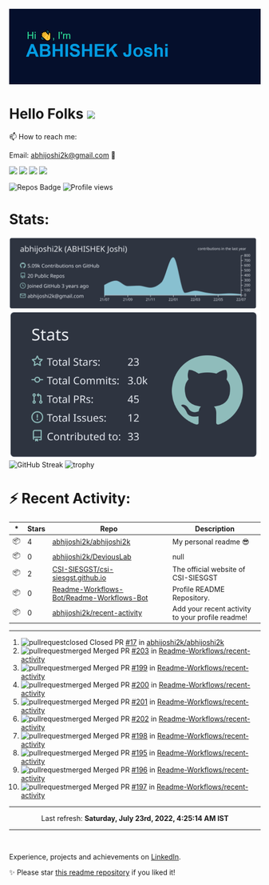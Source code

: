 ![Header](https://raw.githubusercontent.com/abhijoshi2k/abhijoshi2k/master/header.png "Header")

# Hello Folks <img src="https://raw.githubusercontent.com/MartinHeinz/MartinHeinz/master/wave.gif" width="30px">

<p>

📫 How to reach me:<br>

Email: abhijoshi2k@gmail.com &#x1F4E7;

</p>

<a href="https://www.linkedin.com/in/abhijoshi2k/"><img src="https://img.shields.io/badge/LinkedIn-blue?style=for-the-badge&logo=linkedin&logoColor=white"></a> <a href="mailto:abhijoshi2k@gmail.com"><img src="https://img.shields.io/badge/Gmail-D14836?style=for-the-badge&logo=gmail&logoColor=white"></a> <a href="https://instagram.com/abhi.joshi2k/"><img src="https://img.shields.io/badge/Instagram-E4405F?style=for-the-badge&logo=instagram&logoColor=white"></a> <a href="https://github.com/abhijoshi2k/"><img src="https://img.shields.io/badge/GitHub-100000?style=for-the-badge&logo=github&logoColor=white"></a>

<!-- - 🔭 Currently working on a competition hosting platform for <a href="https://github.com/CSI-SIESGST">CSI SIESGST</a> and a certification platform for <a href="https://github.com/ieeesiesgst">IEEE SIESGST</a>.

- 🌱 Currently learning React!

- 👯 I’m looking to collaborate on anything related to Web Development. -->

![Repos Badge](https://badges.pufler.dev/repos/abhijoshi2k) ![Profile views](https://gpvc.arturio.dev/abhijoshi2k)

<h1><b>Stats:</b></h1>

![](https://raw.githubusercontent.com/abhijoshi2k/abhijoshi2k/master/profile-summary-card-output/nord_dark/0-profile-details.svg) ![](https://raw.githubusercontent.com/abhijoshi2k/abhijoshi2k/master/profile-summary-card-output/nord_dark/3-stats.svg) ![GitHub Streak](https://github-readme-streak-stats.herokuapp.com/?user=abhijoshi2k&theme=algolia) ![trophy](https://github-profile-trophy.vercel.app/?username=abhijoshi2k&theme=darkhub)

<h1><b>⚡ Recent Activity:</b></h1>

|*|Stars|Repo|Description|
|---|---|---|---|
| 📦 | 4 | [abhijoshi2k/abhijoshi2k](https://github.com/abhijoshi2k/abhijoshi2k) | My personal readme 😎 |
| 📦 | 0 | [abhijoshi2k/DeviousLab](https://github.com/abhijoshi2k/DeviousLab) | null |
| 📦 | 2 | [CSI-SIESGST/csi-siesgst.github.io](https://github.com/CSI-SIESGST/csi-siesgst.github.io) | The official website of CSI-SIESGST |
| 📦 | 0 | [Readme-Workflows-Bot/Readme-Workflows-Bot](https://github.com/Readme-Workflows-Bot/Readme-Workflows-Bot) | Profile README Repository. |
| 📦 | 0 | [abhijoshi2k/recent-activity](https://github.com/abhijoshi2k/recent-activity) | Add your recent activity to your profile readme! |

---

<!--RECENT_ACTIVITY:start-->
1. ![pullrequestclosed] Closed PR [#17](https://github.com/abhijoshi2k/abhijoshi2k/pull/17) in [abhijoshi2k/abhijoshi2k](https://github.com/abhijoshi2k/abhijoshi2k)
2. ![pullrequestmerged] Merged PR [#203](https://github.com/Readme-Workflows/recent-activity/pull/203) in [Readme-Workflows/recent-activity](https://github.com/Readme-Workflows/recent-activity)
3. ![pullrequestmerged] Merged PR [#199](https://github.com/Readme-Workflows/recent-activity/pull/199) in [Readme-Workflows/recent-activity](https://github.com/Readme-Workflows/recent-activity)
4. ![pullrequestmerged] Merged PR [#200](https://github.com/Readme-Workflows/recent-activity/pull/200) in [Readme-Workflows/recent-activity](https://github.com/Readme-Workflows/recent-activity)
5. ![pullrequestmerged] Merged PR [#201](https://github.com/Readme-Workflows/recent-activity/pull/201) in [Readme-Workflows/recent-activity](https://github.com/Readme-Workflows/recent-activity)
6. ![pullrequestmerged] Merged PR [#202](https://github.com/Readme-Workflows/recent-activity/pull/202) in [Readme-Workflows/recent-activity](https://github.com/Readme-Workflows/recent-activity)
7. ![pullrequestmerged] Merged PR [#198](https://github.com/Readme-Workflows/recent-activity/pull/198) in [Readme-Workflows/recent-activity](https://github.com/Readme-Workflows/recent-activity)
8. ![pullrequestmerged] Merged PR [#195](https://github.com/Readme-Workflows/recent-activity/pull/195) in [Readme-Workflows/recent-activity](https://github.com/Readme-Workflows/recent-activity)
9. ![pullrequestmerged] Merged PR [#196](https://github.com/Readme-Workflows/recent-activity/pull/196) in [Readme-Workflows/recent-activity](https://github.com/Readme-Workflows/recent-activity)
10. ![pullrequestmerged] Merged PR [#197](https://github.com/Readme-Workflows/recent-activity/pull/197) in [Readme-Workflows/recent-activity](https://github.com/Readme-Workflows/recent-activity)
<!--RECENT_ACTIVITY:end-->

---

<!--RECENT_ACTIVITY:last_update-->
<p align="center">Last refresh: <b>Saturday, July 23rd, 2022, 4:25:14 AM IST</b>
<!--RECENT_ACTIVITY:last_update_end-->

---

<br>

Experience, projects and achievements on <a href="https://www.linkedin.com/in/abhijoshi2k/">LinkedIn</a>.
<br>

<p>✨ Please star <a href="https://github.com/abhijoshi2k/abhijoshi2k">this readme repository</a> if you liked it!</p>

<!-- Badges -->

[issueopened]: https://cdn.jsdelivr.net/gh/Readme-Workflows/Readme-Icons@main/icons/octicons/IssueOpenedOld.svg
[issueclosed]: https://cdn.jsdelivr.net/gh/Readme-Workflows/Readme-Icons@main/icons/octicons/IssueClosedOld.svg

[pullrequestopened]: https://cdn.jsdelivr.net/gh/Readme-Workflows/Readme-Icons@main/icons/octicons/PullRequestOpened.svg
[pullrequestclosed]: https://cdn.jsdelivr.net/gh/Readme-Workflows/Readme-Icons@main/icons/octicons/PullRequestClosed.svg
[pullrequestmerged]: https://cdn.jsdelivr.net/gh/Readme-Workflows/Readme-Icons@main/icons/octicons/PullRequestMerged.svg

[comment]: https://cdn.jsdelivr.net/gh/Readme-Workflows/Readme-Icons@main/icons/octicons/Comment.svg

[changesrequested]: https://cdn.jsdelivr.net/gh/Readme-Workflows/Readme-Icons@main/icons/octicons/RequestedChanges.svg
[approved]: https://cdn.jsdelivr.net/gh/Readme-Workflows/Readme-Icons@main/icons/octicons/ApprovedChanges.svg

[repocreated]: https://cdn.jsdelivr.net/gh/Readme-Workflows/Readme-Icons@main/icons/octicons/Repository.svg
[release]: https://cdn.jsdelivr.net/gh/Readme-Workflows/Readme-Icons@main/icons/octicons/Release.svg
[star]: https://cdn.jsdelivr.net/gh/Readme-Workflows/Readme-Icons@main/icons/octicons/StarredRepository.svg
[wiki]: https://cdn.jsdelivr.net/gh/Readme-Workflows/Readme-Icons@main/icons/octicons/Wiki.svg
[fork]: https://cdn.jsdelivr.net/gh/Readme-Workflows/Readme-Icons@main/icons/octicons/ForkedRepository.svg
[people]: https://cdn.jsdelivr.net/gh/Readme-Workflows/Readme-Icons@main/icons/octicons/People.svg


<!--Wednesday, July 21st, 2021, 1:16:10 PM

**abhijoshi2k/abhijoshi2k** is a ✨ _special_ ✨ repository because its `README.md` (this file) appears on your GitHub profile.



Here are some ideas to get you started:



- 🔭 I’m currently working on ...

- 🌱 I’m currently learning ...

- 👯 I’m looking to collaborate on ...

- 🤔 I’m looking for help with ...

- 💬 Ask me about ...

- 📫 How to reach me: ...

- 😄 Pronouns: ...

- ⚡ Fun fact: ...

-->
